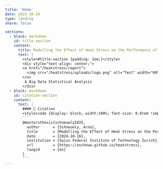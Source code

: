 ```yaml
---
title: 'Home'
date: 2023-10-24
type: landing
share: false

sections:
  - block: markdown
    id: title-section
    content:
      title: Modelling the Effect of Heat Stress on the Performance of Swiss Dairy Cows
      text: |
        <style>#title-section {padding: 2em;}</style>
        <div style="text-align: center;">
        <a href="/heatstress/report">
          <img src="/heatstress/uploads/logo.png" alt="Test" width="60%" style="display: block; margin: 0 auto;"/>
        </a>
         A Big Data Statistical Analysis
        </div>
  - block: markdown
    id: citation-section
    content:
      text: |
        #### 🔗 Citation
        <style>code {display: block; width:100%; font-size: 0.8rem !important;} #citation-section {padding: 0;}</style>
        ```
        @mastersthesis{schneuwly2025,
          author      = {Schneuwly, Arno},
          title       = {Modelling the Effect of Heat Stress on the Performance of Swiss Dairy Cows - A Big Data Statistical Analysis},
          date        = {2024-10-16},
          institution = {Swiss Federal Institute of Technology Zurich},
          url         = {https://ascheuw.github.io/heatstress},
          langid      = {en}
        }
        ```
---
```

